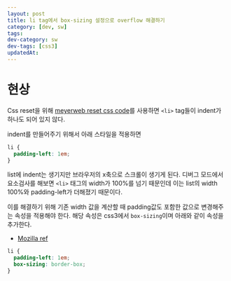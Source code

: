 ```yaml
---
layout: post
title: li tag에서 box-sizing 설정으로 overflow 해결하기
category: [dev, sw]
tags:
dev-category: sw
dev-tags: [css3]
updatedAt: 
---
```


# 현상

Css reset을 위해 [meyerweb reset css code](https://meyerweb.com/eric/tools/css/reset/)를 사용하면 `<li>` tag들이 indent가 하나도 되어 있지 않다.

indent를 만들어주기 위해서 아래 스타일을 적용하면
```css
li {
  padding-left: 1em;
}
```

list에 indent는 생기지만 브라우저의 x축으로 스크롤이 생기게 된다. 디버그 모드에서 요소검사를 해보면 `<li>` 태그의 width가 100%를 넘기 때문인데 이는 list의 width 100%와 padding-left가 더해졌기 때문이다.

이를 해결하기 위해 기존 width 값을 계산할 때 padding값도 포함한 값으로 변경해주는 속성을 적용해야 한다. 해당 속성은 css3에서 `box-sizing`이며 아래와 같이 속성을 추가한다.

* [Mozilla ref](https://developer.mozilla.org/en-US/docs/Web/CSS/box-sizing)

```css
li {
  padding-left: 1em;
  box-sizing: border-box;
}
```
